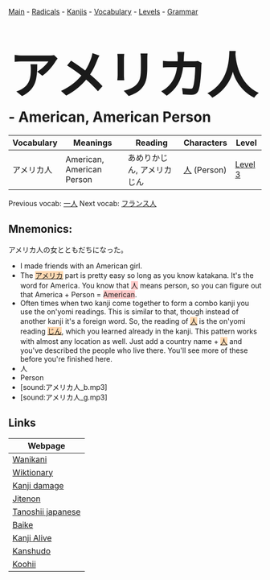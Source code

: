 <style> bigfont {font-size: 100px}</style>
[Main](../README.md) -
[Radicals](../radicals.md) -
[Kanjis](../kanjis.md) -
[Vocabulary](../vocabulary.md) -
[Levels](../levels.md) -
[Grammar](../grammar.md)
# <bigfont> アメリカ人</bigfont> - American, American Person 

| Vocabulary | Meanings | Reading | Characters | Level |
| --- | --- | --- | --- | --- |
| アメリカ人 | American, American Person | あめりかじん, アメリカじん |  [人](../kanjis/人.md) (Person) | [Level 3](../levels/wk_level3.md) |

Previous vocab: [一人](一人.md) Next vocab: [フランス人](フランス人.md) 

## Mnemonics:
アメリカ人の女とともだちになった。
* I made friends with an American girl.
* The <span style="background-color:#fed8b1"> [アメリカ](https://jisho.org/search/アメリカ)</span> part is pretty easy so long as you know katakana. It's the word for America. You know that <span style="background-color:#ffcccb"> 人</span> means person, so you can figure out that America + Person = <span style="background-color:#ffcccb"> American</span>.
* Often times when two kanji come together to form a combo kanji you use the on'yomi readings. This is similar to that, though instead of another kanji it's a foreign word. So, the reading of <span style="background-color:#fed8b1"> [人](https://jisho.org/search/人)</span> is the on'yomi reading <span style="background-color:#fed8b1"> [じん](https://jisho.org/search/じん)</span>, which you learned already in the kanji. This pattern works with almost any location as well. Just add a country name + <span style="background-color:#fed8b1"> [人](https://jisho.org/search/人)</span> and you've described the people who live there. You'll see more of these before you're finished here.
* 人
* Person
* [sound:アメリカ人_b.mp3]
* [sound:アメリカ人_g.mp3]


## Links 

| Webpage |
| --- |
| [Wanikani          ](https://www.wanikani.com/kanji/アメリカ人) |
| [Wiktionary        ](https://en.wiktionary.org/wiki/アメリカ人) |
| [Kanji damage      ](http://www.kanjidamage.com/kanji/search?utf8=✓&q=アメリカ人) |
| [Jitenon           ](https://jitenon.com/kanji/アメリカ人) |
| [Tanoshii japanese ](https://www.tanoshiijapanese.com/dictionary/kanji.cfm?k=アメリカ人) |
| [Baike             ](https://baike.baidu.com/item/アメリカ人) |
| [Kanji Alive       ](https://app.kanjialive.com/アメリカ人) |
| [Kanshudo          ](https://www.kanshudo.com/searchmn?q=アメリカ人) |
| [Koohii            ](https://kanji.koohii.com/study/kanji/アメリカ人) |
